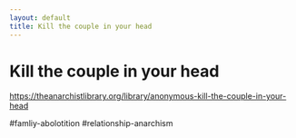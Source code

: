 ```yaml
---
layout: default
title: Kill the couple in your head
---
```

# Kill the couple in your head

https://theanarchistlibrary.org/library/anonymous-kill-the-couple-in-your-head

#famliy-abolotition #relationship-anarchism



